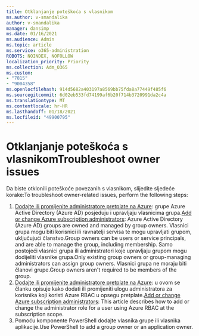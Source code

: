 ```yaml
---
title: Otklanjanje poteškoća s vlasnikom
ms.author: v-smandalika
author: v-smandalika
manager: dansimp
ms.date: 01/16/2021
ms.audience: Admin
ms.topic: article
ms.service: o365-administration
ROBOTS: NOINDEX, NOFOLLOW
localization_priority: Priority
ms.collection: Adm_O365
ms.custom:
- "7815"
- "9004358"
ms.openlocfilehash: 914d5682a403197a8569bb75fda8a77449f485f6
ms.sourcegitcommit: 6d02eb533fd74199af6b20f714b3720991da2c4a
ms.translationtype: MT
ms.contentlocale: hr-HR
ms.lasthandoff: 01/18/2021
ms.locfileid: "49900795"
---
```

# <a name="troubleshoot-owner-issues"></a><span data-ttu-id="14394-102">Otklanjanje poteškoća s vlasnikom</span><span class="sxs-lookup"><span data-stu-id="14394-102">Troubleshoot owner issues</span></span>

<span data-ttu-id="14394-103">Da biste otklonili poteškoće povezanih s vlasnikom, slijedite sljedeće korake:</span><span class="sxs-lookup"><span data-stu-id="14394-103">To troubleshoot owner-related issues, perform the following steps:</span></span>

1. <span data-ttu-id="14394-104">[Dodajte ili promijenite administratore pretplate na Azure](https://docs.microsoft.com/azure/active-directory/fundamentals/active-directory-accessmanagement-managing-group-owners): grupe Azure Active Directory (Azure AD) posjeduju i upravljaju vlasnicima grupa.</span><span class="sxs-lookup"><span data-stu-id="14394-104">[Add or change Azure subscription administrators](https://docs.microsoft.com/azure/active-directory/fundamentals/active-directory-accessmanagement-managing-group-owners): Azure Active Directory (Azure AD) groups are owned and managed by group owners.</span></span> <span data-ttu-id="14394-105">Vlasnici grupa mogu biti korisnici ili ravnatelji servisa te mogu upravljati grupom, uključujući članstvo.</span><span class="sxs-lookup"><span data-stu-id="14394-105">Group owners can be users or service principals, and are able to manage the group, including membership.</span></span> <span data-ttu-id="14394-106">Samo postojeći vlasnici grupa ili administratori koje upravljaju grupom mogu dodijeliti vlasnike grupa.</span><span class="sxs-lookup"><span data-stu-id="14394-106">Only existing group owners or group-managing administrators can assign group owners.</span></span> <span data-ttu-id="14394-107">Vlasnici grupa ne moraju biti članovi grupe.</span><span class="sxs-lookup"><span data-stu-id="14394-107">Group owners aren't required to be members of the group.</span></span>
2. <span data-ttu-id="14394-108">[Dodajte ili promijenite administratore pretplate na Azure](https://docs.microsoft.com/azure/cost-management-billing/manage/add-change-subscription-administrator): u ovom se članku opisuje kako dodati ili promijeniti ulogu administratora za korisnika koji koristi Azure RBAC u opsegu pretplate.</span><span class="sxs-lookup"><span data-stu-id="14394-108">[Add or change Azure subscription administrators](https://docs.microsoft.com/azure/cost-management-billing/manage/add-change-subscription-administrator): This article describes how to add or change the administrator role for a user using Azure RBAC at the subscription scope.</span></span>
3. <span data-ttu-id="14394-109">Pomoću komponente PowerShell dodajte vlasnika grupe ili vlasnika aplikacije.</span><span class="sxs-lookup"><span data-stu-id="14394-109">Use PowerShell to add a group owner or an application owner.</span></span>
